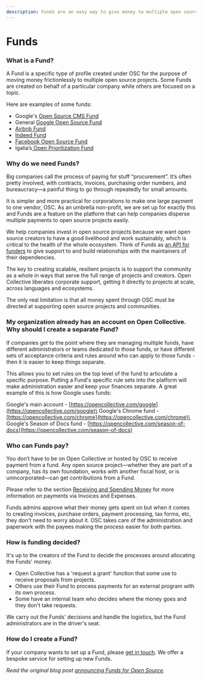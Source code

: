 ```yaml
---
description: Funds are an easy way to give money to multiple open source projects.
---
```


# Funds

### What is a Fund?

A Fund is a specific type of profile created under OSC for the purpose of moving money frictionlessly to multiple open source projects. Some Funds are created on behalf of a particular company while others are focused on a topic.&#x20;

Here are examples of some funds:

* Google's [Open Source CMS Fund](https://opencollective.com/google-open-source-cms-fund)
* General [Google Open Source Fund](https://opencollective.com/google)
* [Airbnb Fund](https://opencollective.com/airbnb)
* [Indeed Fund](https://opencollective.com/indeed)
* [Facebook Open Source Fund](https://opencollective.com/fbopensource)
* Igalia’s[ Open Prioritization Fund](https://opencollective.com/open-prioritization)

### Why do we need Funds?

Big companies call the process of paying for stuff “procurement”. It’s often pretty involved, with contracts, invoices, purchasing order numbers, and bureaucracy—a painful thing to go through repeatedly for small amounts.

It is simpler and more practical for corporations to make one large payment to one vendor, OSC. As an umbrella non-profit, we are set up for exactly this and Funds are a feature on the platform that can help companies disperse multiple payments to open source projects easily.

We help companies invest in open source projects because we want open source creators to have a good livelihood and work sustainably, which is critical to the health of the whole ecosystem. Think of Funds as [an API for funders](https://blog.opencollective.com/zeit/) to give support to and build relationships with the maintainers of their dependencies.

The key to creating scalable, resilient projects is to support the community as a whole in ways that serve the full range of projects and creators. Open Collective liberates corporate support, getting it directly to projects at scale, across languages and ecosystems.

The only real limitation is that all money spent through OSC must be directed at supporting open source projects and communities.

### My organization already has an account on Open Collective. Why should I create a separate Fund?

If companies get to the point where they are managing multiple funds, have different administrators or teams dedicated to those funds, or have different sets of acceptance criteria and rules around who can apply to those funds - then it is easier to keep things separate.&#x20;

This allows you to set rules on the top level of the fund to articulate a specific purpose. Putting a Fund's specific rule sets into the platform will make administration easier and keep your finances separate. A great example of this is how Google uses funds:

Google's main account - [https://opencollective.com/google](https://opencollective.com/google)\
Google's Chrome fund - [https://opencollective.com/chrome](https://opencollective.com/chrome)\
Google's Season of Docs fund - [https://opencollective.com/season-of-docs](https://opencollective.com/season-of-docs)

### Who can Funds pay?

You don’t have to be on Open Collective or hosted by OSC to receive payment from a fund. Any open source project—whether they are part of a company, has its own foundation, works with another fiscal host, or is unincorporated—can get contributions from a Fund.

Please refer to the section [Receiving and Spending Money](../basics.md) for more information on payments via Invoices and Expenses.&#x20;

Funds admins approve what their money gets spent on but when it comes to creating invoices, purchase orders, payment processing, tax forms, etc, they don't need to worry about it. OSC takes care of the administration and paperwork with the payees making the process easier for both parties.

### How is funding decided?

It's up to the creators of the Fund to decide the processes around allocating the Funds' money.&#x20;

* Open Collective has a 'request a grant' function that some use to receive proposals from projects.&#x20;
* Others use their Fund to process payments for an external program with its own process.&#x20;
* Some have an internal team who decides where the money goes and they don't take requests.&#x20;

We carry out the Funds' decisions and handle the logistics, but the Fund administrators are in the driver's seat.

### How do I create a Fund?

If your company wants to set up a Fund, please [get in touch](mailto:hello@oscollective.org). We offer a bespoke service for setting up new Funds.

_Read the original blog post_ [_announcing Funds for Open Source_](https://blog.opencollective.com/funds-for-open-source/)_._
